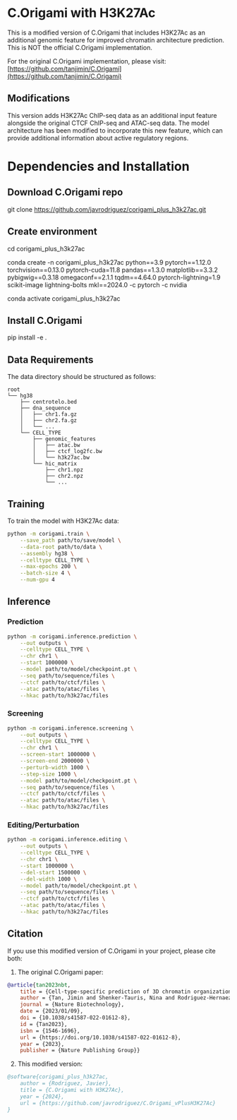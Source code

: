 # C.Origami with H3K27Ac

This is a modified version of C.Origami that includes H3K27Ac as an additional genomic feature for improved chromatin architecture prediction. This is NOT the official C.Origami implementation.

For the original C.Origami implementation, please visit: [https://github.com/tanjimin/C.Origami](https://github.com/tanjimin/C.Origami)

## Modifications

This version adds H3K27Ac ChIP-seq data as an additional input feature alongside the original CTCF ChIP-seq and ATAC-seq data. The model architecture has been modified to incorporate this new feature, which can provide additional information about active regulatory regions.

# Dependencies and Installation

## Download C.Origami repo
git clone https://github.com/javrodriguez/corigami_plus_h3k27ac.git

## Create environment
cd corigami_plus_h3k27ac

conda create -n corigami_plus_h3k27ac python==3.9 pytorch==1.12.0 torchvision==0.13.0 pytorch-cuda=11.8 pandas==1.3.0 matplotlib==3.3.2 pybigwig==0.3.18 omegaconf==2.1.1 tqdm==4.64.0 pytorch-lightning=1.9 scikit-image lightning-bolts mkl==2024.0 -c pytorch -c nvidia

conda activate corigami_plus_h3k27ac

## Install C.Origami
pip install -e .

## Data Requirements

The data directory should be structured as follows:

```
root
└── hg38
    ├── centrotelo.bed
    ├── dna_sequence
    │   ├── chr1.fa.gz
    │   ├── chr2.fa.gz
    │   └── ...
    └── CELL_TYPE
        ├── genomic_features
        │   ├── atac.bw
        │   ├── ctcf_log2fc.bw
        │   └── h3k27ac.bw
        └── hic_matrix
            ├── chr1.npz
            ├── chr2.npz
            └── ...
```

## Training

To train the model with H3K27Ac data:

```bash
python -m corigami.train \
    --save_path path/to/save/model \
    --data-root path/to/data \
    --assembly hg38 \
    --celltype CELL_TYPE \
    --max-epochs 200 \
    --batch-size 4 \
    --num-gpu 4
```

## Inference

### Prediction

```bash
python -m corigami.inference.prediction \
    --out outputs \
    --celltype CELL_TYPE \
    --chr chr1 \
    --start 1000000 \
    --model path/to/model/checkpoint.pt \
    --seq path/to/sequence/files \
    --ctcf path/to/ctcf/files \
    --atac path/to/atac/files \
    --hkac path/to/h3k27ac/files
```

### Screening

```bash
python -m corigami.inference.screening \
    --out outputs \
    --celltype CELL_TYPE \
    --chr chr1 \
    --screen-start 1000000 \
    --screen-end 2000000 \
    --perturb-width 1000 \
    --step-size 1000 \
    --model path/to/model/checkpoint.pt \
    --seq path/to/sequence/files \
    --ctcf path/to/ctcf/files \
    --atac path/to/atac/files \
    --hkac path/to/h3k27ac/files
```

### Editing/Perturbation

```bash
python -m corigami.inference.editing \
    --out outputs \
    --celltype CELL_TYPE \
    --chr chr1 \
    --start 1000000 \
    --del-start 1500000 \
    --del-width 1000 \
    --model path/to/model/checkpoint.pt \
    --seq path/to/sequence/files \
    --ctcf path/to/ctcf/files \
    --atac path/to/atac/files \
    --hkac path/to/h3k27ac/files
```

## Citation

If you use this modified version of C.Origami in your project, please cite both:

1. The original C.Origami paper:
```BibTeX
@article{tan2023nbt,
    title = {Cell-type-specific prediction of 3D chromatin organization enables high-throughput in silico genetic screening},
    author = {Tan, Jimin and Shenker-Tauris, Nina and Rodriguez-Hernaez, Javier and Wang, Eric and Sakellaropoulos, Theodore and Boccalatte, Francesco and Thandapani, Palaniraja and Skok, Jane and Aifantis, Iannis and Feny{\"o}, David and Xia, Bo and Tsirigos, Aristotelis},
    journal = {Nature Biotechnology},
    date = {2023/01/09},
    doi = {10.1038/s41587-022-01612-8},
    id = {Tan2023},
    isbn = {1546-1696},
    url = {https://doi.org/10.1038/s41587-022-01612-8},
    year = {2023},
    publisher = {Nature Publishing Group}}
```

2. This modified version:
```BibTeX
@software{corigami_plus_h3k27ac,
    author = {Rodriguez, Javier},
    title = {C.Origami with H3K27Ac},
    year = {2024},
    url = {https://github.com/javrodriguez/C.Origami_vPlusH3K27Ac}
}
```
